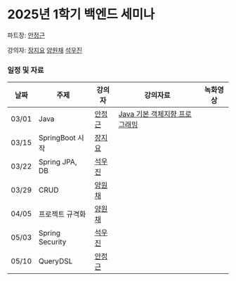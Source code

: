 # 2025년 1학기 백엔드 세미나

파트장: [안정근](https://github.com/ajroot5685)

강의자: 
[장지요](https://github.com/wldy4627)
[양원채](https://github.com/ywonchae1)
[석우진](https://github.com/seogwoojin)

### 일정 및 자료

| 날짜  | 주제 | 강의자| 강의자료 | 녹화영상 |
| ----- | ---- | ---- | -------- | -------- |
| 03/01 | Java | [안정근](https://github.com/ajroot5685) | [Java 기본 객체지향 프로그래밍](https://lovely-part-078.notion.site/Java-43a24cc882f2404fb04793d096ad6a8b?pvs=4) ||
| 03/15 | SpringBoot 시작 | [장지요](https://github.com/wldy4627) |          ||
| 03/22 | Spring JPA, DB | [석우진](https://github.com/seogwoojin) |          ||
| 03/29 | CRUD | [양원채](https://github.com/ywonchae1) |          ||
| 04/05 | 프로젝트 규격화 | [양원채](https://github.com/ywonchae1) |          ||
| 05/03 | Spring Security | [석우진](https://github.com/seogwoojin) |          ||
| 05/10 | QueryDSL | [안정근](https://github.com/ajroot5685) |          ||
